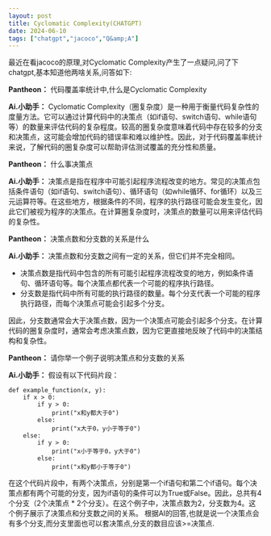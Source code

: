 ```yaml
---
layout: post
title: Cyclomatic Complexity(CHATGPT)
date: 2024-06-10
tags: ["chatgpt","jacoco","Q&amp;A"]
---
```


最近在看jacoco的原理,对Cyclomatic Complexity产生了一点疑问,问了下chatgpt,基本知道他两啥关系,问答如下:
<!--more-->

**Pantheon：** 代码覆盖率统计中,什么是Cyclomatic Complexity 

**Ai.小助手：** Cyclomatic Complexity（圈复杂度）是一种用于衡量代码复杂性的度量方法。它可以通过计算代码中的决策点（如if语句、switch语句、while语句等）的数量来评估代码的复杂程度。较高的圈复杂度意味着代码中存在较多的分支和决策点，这可能会增加代码的错误率和难以维护性。因此，对于代码覆盖率统计来说，了解代码的圈复杂度可以帮助评估测试覆盖的充分性和质量。

**Pantheon：** 什么事决策点

**Ai.小助手：** 决策点是指在程序中可能引起程序流程改变的地方。常见的决策点包括条件语句（如if语句、switch语句）、循环语句（如while循环、for循环）以及三元运算符等。在这些地方，根据条件的不同，程序的执行路径可能会发生变化，因此它们被视为程序的决策点。在计算圈复杂度时，决策点的数量可以用来评估代码的复杂性。

**Pantheon：** 决策点数和分支数的关系是什么

**Ai.小助手：** 决策点数和分支数之间有一定的关系，但它们并不完全相同。

*   决策点数是指代码中包含的所有可能引起程序流程改变的地方，例如条件语句、循环语句等。每个决策点都代表一个可能的程序执行路径。
*   分支数是指代码中所有可能的执行路径的数量。每个分支代表一个可能的程序执行路径，而每个决策点可能会引起多个分支。

因此，分支数通常会大于决策点数，因为一个决策点可能会引起多个分支。在计算代码的圈复杂度时，通常会考虑决策点数，因为它更直接地反映了代码中的决策结构和复杂性。

**Pantheon：** 请你举一个例子说明决策点和分支数的关系

**Ai.小助手：** 假设有以下代码片段：

    def example_function(x, y):
        if x > 0:
            if y > 0:
                print("x和y都大于0")
            else:
                print("x大于0，y小于等于0")
        else:
            if y > 0:
                print("x小于等于0，y大于0")
            else:
                print("x和y都小于等于0")

在这个代码片段中，有两个决策点，分别是第一个if语句和第二个if语句。每个决策点都有两个可能的分支，因为if语句的条件可以为True或False。因此，总共有4个分支（2个决策点 * 2个分支）。在这个例子中，决策点数为2，分支数为4。这个例子展示了决策点和分支数之间的关系。
根据AI的回答,也就是说一个决策点会有多个分支,而分支里面也可以套决策点,分支的数目应该>=决策点.